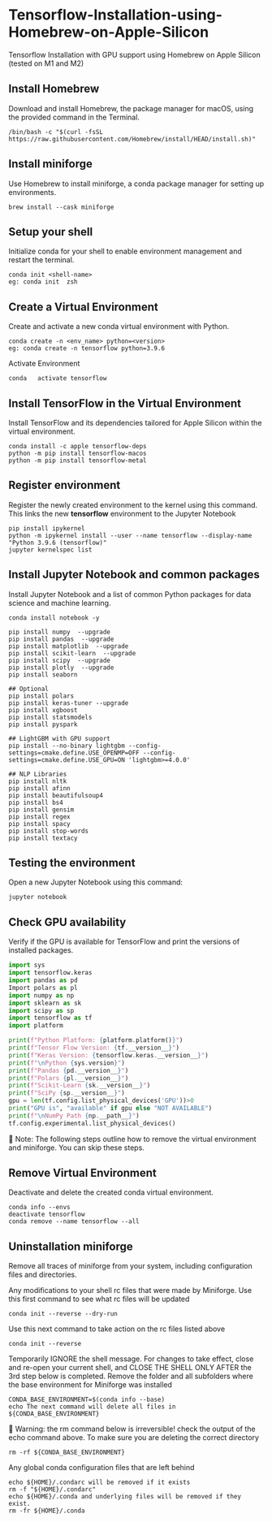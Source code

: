 # Tensorflow-Installation-using-Homebrew-on-Apple-Silicon
Tensorflow Installation with GPU support using Homebrew on Apple Silicon (tested on M1 and M2)

## Install Homebrew
Download and install Homebrew, the package manager for macOS, using the provided command in the Terminal.
```
/bin/bash -c "$(curl -fsSL https://raw.githubusercontent.com/Homebrew/install/HEAD/install.sh)"
```

## Install miniforge
Use Homebrew to install miniforge, a conda package manager for setting up environments.
```
brew install --cask miniforge
```

## Setup your shell
Initialize conda for your shell to enable environment management and restart the terminal.
```
conda init <shell-name>
eg: conda init  zsh
```

## Create a Virtual Environment 
Create and activate a new conda virtual environment with Python.
```
conda create -n <env_name> python=<version>
eg: conda create -n tensorflow python=3.9.6
```
Activate Environment
```
conda	activate tensorflow
```

## Install TensorFlow in the Virtual Environment 
Install TensorFlow and its dependencies tailored for Apple Silicon within the virtual environment.
```
conda install -c apple tensorflow-deps
python -m pip install tensorflow-macos
python -m pip install tensorflow-metal
```

## Register environment
Register the newly created environment to the kernel using this command. This links the new **tensorflow** environment to the Jupyter Notebook
```
pip install ipykernel
python -m ipykernel install --user --name tensorflow --display-name "Python 3.9.6 (tensorflow)"
jupyter kernelspec list
```

## Install Jupyter Notebook and common packages
Install Jupyter Notebook and a list of common Python packages for data science and machine learning.
```
conda install notebook -y

pip install numpy  --upgrade
pip install pandas  --upgrade
pip install matplotlib  --upgrade
pip install scikit-learn  --upgrade
pip install scipy  --upgrade
pip install plotly  --upgrade
pip install seaborn

## Optional
pip install polars
pip install keras-tuner --upgrade
pip install xgboost
pip install statsmodels
pip install pyspark

## LightGBM with GPU support
pip install --no-binary lightgbm --config-settings=cmake.define.USE_OPENMP=OFF --config-settings=cmake.define.USE_GPU=ON 'lightgbm>=4.0.0'

## NLP Libraries
pip install nltk
pip install afinn
pip install beautifulsoup4
pip install bs4
pip install gensim
pip install regex
pip install spacy
pip install stop-words 
pip install textacy
```

## Testing the environment
Open a new Jupyter Notebook using this command:
```
jupyter notebook
```

## Check GPU availability
Verify if the GPU is available for TensorFlow and print the versions of installed packages.
``` python
import sys
import tensorflow.keras
import pandas as pd
Import polars as pl
import numpy as np
import sklearn as sk
import scipy as sp
import tensorflow as tf
import platform

print(f"Python Platform: {platform.platform()}")
print(f"Tensor Flow Version: {tf.__version__}")
print(f"Keras Version: {tensorflow.keras.__version__}")
print(f"\nPython {sys.version}")
print(f"Pandas {pd.__version__}")
print(f"Polars {pl.__version__}")
print(f"Scikit-Learn {sk.__version__}")
print(f"SciPy {sp.__version__}")
gpu = len(tf.config.list_physical_devices('GPU'))>0
print("GPU is", "available" if gpu else "NOT AVAILABLE")
print(f"\nNumPy Path {np.__path__}")
tf.config.experimental.list_physical_devices()
```

🚨 Note: The following steps outline how to remove the virtual environment and miniforge. You can skip these steps.

## Remove Virtual Environment
Deactivate and delete the created conda virtual environment.
```
conda info --envs
deactivate tensorflow
conda remove --name tensorflow --all
```

## Uninstallation miniforge
Remove all traces of miniforge from your system, including configuration files and directories.

Any modifications to your shell rc files that were made by Miniforge. Use this first command to see what rc files will be updated
```
conda init --reverse --dry-run
```

Use this next command to take action on the rc files listed above
```
conda init --reverse
```

Temporarily IGNORE the shell message. For changes to take effect, close and re-open your current shell, and CLOSE THE SHELL ONLY AFTER the 3rd step below is completed. Remove the folder and all subfolders where the base environment for Miniforge was installed
```
CONDA_BASE_ENVIRONMENT=$(conda info --base)
echo The next command will delete all files in ${CONDA_BASE_ENVIRONMENT}
```

🚨 Warning: the rm command below is irreversible! check the output of the echo command above. To make sure you are deleting the correct directory
```
rm -rf ${CONDA_BASE_ENVIRONMENT}
```

Any global conda configuration files that are left behind
```
echo ${HOME}/.condarc will be removed if it exists
rm -f "${HOME}/.condarc"
echo ${HOME}/.conda and underlying files will be removed if they exist.
rm -fr ${HOME}/.conda
```

